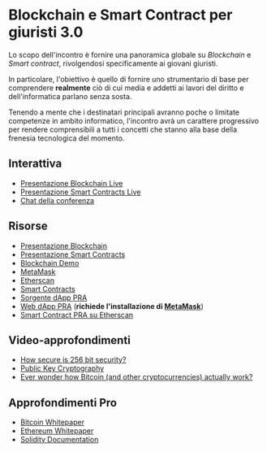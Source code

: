# Blockchain e Smart Contract per giuristi 3.0

Lo scopo dell'incontro è fornire una panoramica globale su *Blockchain* e *Smart contract*, rivolgendosi specificamente ai giovani giuristi.

In particolare, l'obiettivo è quello di fornire uno strumentario di base per comprendere **realmente**
ciò di cui media e addetti ai lavori del diritto e dell'informatica parlano senza sosta.

Tenendo a mente che i destinatari principali avranno poche o limitate competenze in ambito informatico,
l'incontro avrà un carattere progressivo per rendere comprensibili a tutti i concetti che stanno alla
base della frenesia tecnologica del momento.

## Interattiva

* [Presentazione Blockchain Live](https://www.icloud.com/keynote-live/sc:0PKlyChwHQ18YSPLZJTNJiIh7h7ZHl1mMDpocnRmRYWUrPw1WqPZsQqz5Dl4iibhn3b)
* [Presentazione Smart Contracts Live](https://www.icloud.com/keynote-live/sc:0Wpv_jpNLCH2s_1StAoxgxrTzGL1PiHSW2m-UcZVpNtRygdCpLAjroS1qn2EPLpfW5-)
* [Chat della conferenza]()

## Risorse

* [Presentazione Blockchain](presentazione/Presentazione-blockchain.pdf)
* [Presentazione Smart Contracts](presentazione/Presentazione-smart-contracts.pdf)
* [Blockchain Demo](https://anders.com/blockchain/blockchain.html)
* [MetaMask](https://metamask.io)
* [Etherscan](https://etherscan.io)
* [Smart Contracts](contratti/)
* [Sorgente dApp PRA](dApp_PRA/)
* [Web dApp PRA](http://smartsiena.ddns.net) (**richiede l'installazione di [MetaMask](https://metamask.io)**)
* [Smart Contract PRA su Etherscan](https://ropsten.etherscan.io/address/0xd9c453dc11773866e4f89b65a34164acfb4c2dab)

## Video-approfondimenti

* [How secure is 256 bit security?](https://youtu.be/S9JGmA5_unY)
* [Public Key Cryptography](https://youtu.be/GSIDS_lvRv4)
* [Ever wonder how Bitcoin (and other cryptocurrencies) actually work?](https://www.youtube.com/watch?v=bBC-nXj3Ng4)

## Approfondimenti Pro

* [Bitcoin Whitepaper](https://bitcoin.org/bitcoin.pdf?)
* [Ethereum Whitepaper](https://github.com/ethereum/wiki/wiki/White-Paper)
* [Solidity Documentation](https://solidity.readthedocs.io/)
